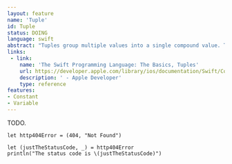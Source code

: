 ```yaml
---
layout: feature
name: 'Tuple'
id: Tuple
status: DOING
language: swift
abstract: "Tuples group multiple values into a single compound value. The values within a tuple can be of any type and do not have to be of the same type as each other."
links:
 - link:
    name: 'The Swift Programming Language: The Basics, Tuples'
    url: https://developer.apple.com/library/ios/documentation/Swift/Conceptual/Swift_Programming_Language/TheBasics.html#//apple_ref/doc/uid/TP40014097-CH5-ID329
    description: ' - Apple Developer'
    type: reference
features:
- Constant
- Variable
---
```


TODO.

<pre><code>let http404Error = (404, "Not Found")
</code></pre>

<pre><code>let (justTheStatusCode, _) = http404Error
println("The status code is \(justTheStatusCode)")
</code></pre>
